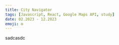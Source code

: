 ```yaml
---
title: City Navigator
tags: [Javascript, React, Google Maps API, study]
date: 02.2023 - 12.2023
emoji: ⚙️
---
```

sadcasdc